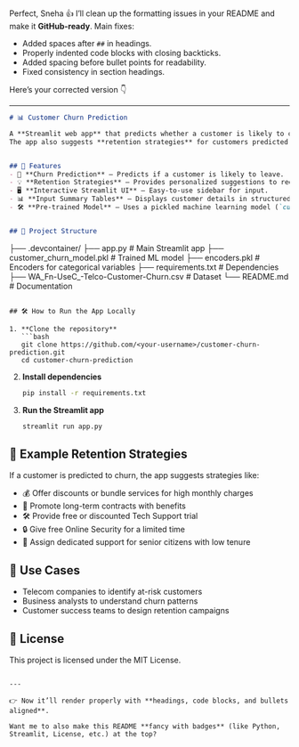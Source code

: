 Perfect, Sneha 👍 I’ll clean up the formatting issues in your README and make it **GitHub-ready**.
Main fixes:

* Added spaces after `##` in headings.
* Properly indented code blocks with closing backticks.
* Added spacing before bullet points for readability.
* Fixed consistency in section headings.

Here’s your corrected version 👇

---

```markdown
# 📊 Customer Churn Prediction

A **Streamlit web app** that predicts whether a customer is likely to churn based on their details, using a machine learning model trained on the **Telco Customer Churn dataset**.  
The app also suggests **retention strategies** for customers predicted to churn.


## 🚀 Features
- 🔮 **Churn Prediction** – Predicts if a customer is likely to leave.  
- 💡 **Retention Strategies** – Provides personalized suggestions to reduce churn.  
- 🖥 **Interactive Streamlit UI** – Easy-to-use sidebar for input.  
- 📊 **Input Summary Tables** – Displays customer details in structured tables.  
- 🛠 **Pre-trained Model** – Uses a pickled machine learning model (`customer_churn_model.pkl`) and encoders.  


## 📂 Project Structure
```

├── .devcontainer/
├── app.py                     # Main Streamlit app
├── customer\_churn\_model.pkl   # Trained ML model
├── encoders.pkl               # Encoders for categorical variables
├── requirements.txt           # Dependencies
├── WA\_Fn-UseC\_-Telco-Customer-Churn.csv # Dataset
└── README.md                  # Documentation

````

## 🛠 How to Run the App Locally

1. **Clone the repository**
   ```bash
   git clone https://github.com/<your-username>/customer-churn-prediction.git
   cd customer-churn-prediction
````

2. **Install dependencies**

   ```bash
   pip install -r requirements.txt
   ```

3. **Run the Streamlit app**

   ```bash
   streamlit run app.py
   ```

## 📌 Example Retention Strategies

If a customer is predicted to churn, the app suggests strategies like:

* 💰 Offer discounts or bundle services for high monthly charges
* 📄 Promote long-term contracts with benefits
* 🛠 Provide free or discounted Tech Support trial
* 🔒 Give free Online Security for a limited time
* 🤝 Assign dedicated support for senior citizens with low tenure

## 🎯 Use Cases

* Telecom companies to identify at-risk customers
* Business analysts to understand churn patterns
* Customer success teams to design retention campaigns

## 📜 License

This project is licensed under the MIT License.

```

---

👉 Now it’ll render properly with **headings, code blocks, and bullets aligned**.  

Want me to also make this README **fancy with badges** (like Python, Streamlit, License, etc.) at the top?
```
